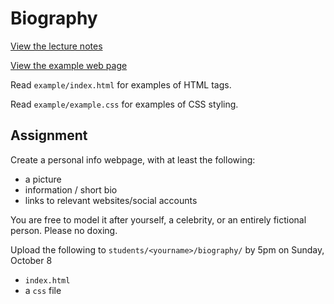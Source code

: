 # Biography

[View the lecture notes](https://github.com/mpaulweeks/cfc2017/tree/master/lectures/week1)

[View the example web page](http://cfc2017.mpaulweeks.com/homework/biography/example)

Read `example/index.html` for examples of HTML tags.

Read `example/example.css` for examples of CSS styling.

## Assignment

Create a personal info webpage, with at least the following:
- a picture
- information / short bio
- links to relevant websites/social accounts

You are free to model it after yourself, a celebrity, or an entirely fictional person. Please no doxing.

Upload the following to `students/<yourname>/biography/` by 5pm on Sunday, October 8
- `index.html`
- a `css` file
